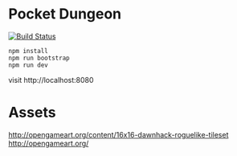 # Pocket Dungeon
[![Build Status](https://travis-ci.org/macbury/dungeon.svg?branch=master)](https://travis-ci.org/macbury/dungeon)

```
npm install
npm run bootstrap
npm run dev
```

visit http://localhost:8080

# Assets
http://opengameart.org/content/16x16-dawnhack-roguelike-tileset
http://opengameart.org/
